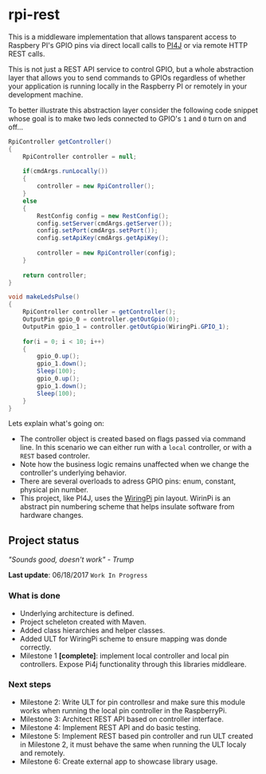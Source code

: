 # rpi-rest
This is a middleware implementation that allows tansparent access to Raspbery PI's GPIO pins via direct locall calls to [PI4J](http://pi4j.com/) or via remote HTTP REST calls.

This is not just a REST API service to control GPIO, but a whole abstraction layer that allows you to send commands to GPIOs regardless of whether your application is running locally in the Raspberry PI or remotely in your development machine.

To better illustrate this abstraction layer consider the following code snippet whose goal is to make two leds connected to GPIO's `1` and `0` turn on and off...
```java
RpiController getController()
{
    RpiController controller = null;
    
    if(cmdArgs.runLocally())
    {
        controller = new RpiController();
    }
    else
    {
        RestConfig config = new RestConfig();
        config.setServer(cmdArgs.getServer());
        config.setPort(cmdArgs.setPort());
        config.setApiKey(cmdArgs.getApiKey();
        
        controller = new RpiController(config);
    }
    
    return controller;
}

void makeLedsPulse()
{
    RpiController controller = getController();
    OutputPin gpio_0 = controller.getOutGpio(0);
    OutputPin gpio_1 = controller.getOutGpio(WiringPi.GPIO_1);
    
    for(i = 0; i < 10; i++)
    {
        gpio_0.up();
        gpio_1.down();
        Sleep(100);
        gpio_0.up();
        gpio_1.down();
        Sleep(100);
    }
}
```

Lets explain what's going on:
* The controller object is created based on flags passed via command line. In this scenario we can either run with a `local` controller, or with a `REST` based controler.
* Note how the business logic remains unaffected when we change the controller's underlying behavior.
* There are several overloads to adress GPIO pins: enum, constant, physical pin number.
* This project, like PI4J, uses the [WiringPi](http://wiringpi.com/) pin layout. WirinPi is an abstract pin numbering scheme that helps insulate software from hardware changes.

## Project status
*"Sounds good, doesn't work" - Trump*

**Last update**: 06/18/2017 `Work In Progress`
### What is done
* Underlying architecture is defined.
* Project scheleton created with Maven.
* Added class hierarchies and helper classes.
* Added ULT for WiringPi scheme to ensure mapping was donde correctly.
* Milestone 1 **[complete]**: implement local controller and local pin controllers. Expose Pi4j functionality through this libraries middleare.

### Next steps
* Milestone 2: Write ULT for pin controllesr and make sure this module works when running the local pin controller in the RaspberryPi.
* Milestone 3: Architect REST API based on controller interface.
* Milestone 4: Implement REST API and do basic testing.
* Milestone 5: Implement REST based pin controller and run ULT created in Milestone 2, it must behave the same when running the ULT localy and remotely.
* Milestone 6: Create external app to showcase library usage.
